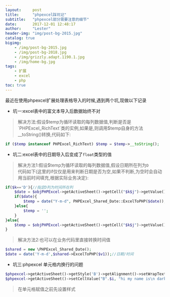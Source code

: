 ```yaml
---
layout:     post
title:      "phpexcel踩坑记"
subtitle:   "phpexcel部分需要注意的细节"
date:       2017-12-01 12:48:17
author:     "Lester"
header-img: "img/post-bg-2015.jpg"
catalog: true
bigimg:
    - /img/post-bg-2015.jpg
    - /img/post-bg-2018.jpg
    - /img/grizzly.adapt.1190.1.jpg
    - /img/home-bg.jpg
tags:
    - 扩展
    - excel
    - php
toc: true
---
```



最近在使用phpexcel扩展处理表格导入的时候,遇到两个坑,现做以下记录

* 坑一:excel表中的富文本导入后数据始终不对
> 解决方法:假设$temp为循环读取的每列数据值,判断是否是`PHPExcel_RichText`类的实例,如果是,则调用$temp自身的方法__toString()转换,代码如下:  
```php
if ($temp instanceof PHPExcel_RichText) $temp = $temp->__toString();
```

* 坑二:excel表中的日期导入后变成了`float`类型的值  
> 解决方法1:假设$temp为循环读取的每列数据值,假设日期所在列为`D`  
代码如下(这里的if仅仅是用来判断日期是否为空,如果不判断,为空时会自动用当前时间填充,根据实际业务决定):  
```php
if($k=='D'){//指定D列为时间所在列
    $date = $objPHPExcel->getActiveSheet()->getCell("$k$j")->getValue();
    if($date){
        $temp = date("Y-m-d", PHPExcel_Shared_Date::ExcelToPHP($date));
    }else{
        $temp = '';
    }
}else{
    $temp = $objPHPExcel->getActiveSheet()->getCell("$k$j")->getValue();
}
```

> 解决方法2:也可以在业务代码里直接转换时间值
```php
$shared = new \PHPExcel_Shared_Date();
$date = date('Y-m-d',$shared->ExcelToPHP($v1));//日期/时间
```

* 坑三:phpexcel 单元格内换行的问题  
  
```php
$phpexcel->getActiveSheet()->getStyle('B')->getAlignment()->setWrapText(True);
$phpexcel->getActiveSheet()->setCellValue("B".$i, "hi my name is\n darkmuzi");
```

> 在单元格赋值之前先设置样式